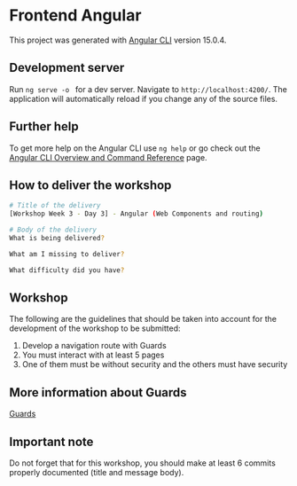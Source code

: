 # Frontend Angular

This project was generated with [Angular CLI](https://github.com/angular/angular-cli) version 15.0.4.

## Development server

Run `ng serve -o `  for a dev server. Navigate to `http://localhost:4200/`. The application will automatically reload if you change any of the source files.


## Further help

To get more help on the Angular CLI use `ng help` or go check out the [Angular CLI Overview and Command Reference](https://angular.io/cli) page.

## How to deliver the workshop

```bash
# Title of the delivery
[Workshop Week 3 - Day 3] - Angular (Web Components and routing)

# Body of the delivery
What is being delivered?

What am I missing to deliver?

What difficulty did you have?
```

## Workshop
The following are the guidelines that should be taken into account for the development of the workshop to be submitted:

1. Develop a navigation route with Guards
2. You must interact with at least 5 pages
3. One of them must be without security and the others must have security

## More information about Guards
[Guards](https://www.youtube.com/watch?v=Fhq20zubpPc)

## Important note
Do not forget that for this workshop, you should make at least 6 commits properly documented (title and message body).
